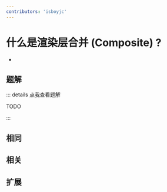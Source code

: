 ```yaml
---
contributors: 'isboyjc'
---
```


# 什么是渲染层合并 (Composite) ?

- 



## 题解

::: details 点我查看题解

  TODO

:::



## 相同


## 相关


## 扩展

